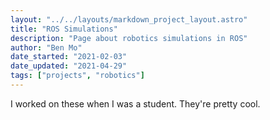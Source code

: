 ```yaml
---
layout: "../../layouts/markdown_project_layout.astro"
title: "ROS Simulations"
description: "Page about robotics simulations in ROS"
author: "Ben Mo"
date_started: "2021-02-03"
date_updated: "2021-04-29"
tags: ["projects", "robotics"]
---
```


I worked on these when I was a student. They're pretty cool.